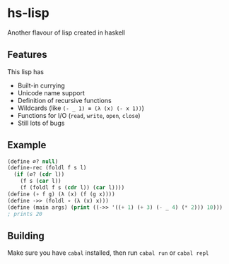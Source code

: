 # hs-lisp

Another flavour of lisp created in haskell

## Features

This lisp has
- Built-in currying
- Unicode name support
- Definition of recursive functions
- Wildcards (like `(- _ 1) ≡ (λ (x) (- x 1))`)
- Functions for I/O (`read`, `write`, `open`, `close`)
- Still lots of bugs

## Example

```lisp
(define ∅? null)
(define-rec (foldl f s l)
  (if (∅? (cdr l))
    (f s (car l))
    (f (foldl f s (cdr l)) (car l))))
(define (∘ f g) (λ (x) (f (g x))))
(define ->> (foldl ∘ (λ (x) x)))
(define (main args) (print ((->> '((+ 1) (+ 3) (- _ 4) (* 2))) 10)))
; prints 20
```

## Building

Make sure you have `cabal` installed, then run `cabal run` or `cabal repl`
